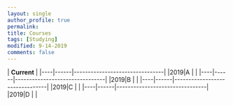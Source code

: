 ```yaml
---
layout: single
author_profile: true
permalink: 
title: Courses
tags: [Studying]
modified: 9-14-2019
comments: false
---
```



|                **Current**                 |
|----|------|--------------------------------|
|2019|A     |                                |
|----|------|--------------------------------|
|2019|B     |                                |
|----|------|--------------------------------|
|2019|C     |                                |
|----|------|--------------------------------|
|2019|D     |                                |